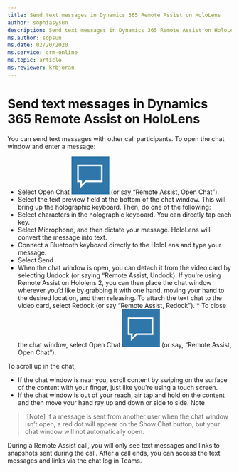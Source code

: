 ```yaml
---
title: Send text messages in Dynamics 365 Remote Assist on HoloLens
author: sophiasysun
description: Send text messages in Dynamics 365 Remote Assist on HoloLens and adjust text chat panel 
ms.author: sopsun
ms.date: 02/20/2020
ms.service: crm-online
ms.topic: article
ms.reviewer: krbjoran
---
```

# Send text messages in Dynamics 365 Remote Assist on HoloLens


You can send text messages with other call participants.
To open the chat window and enter a message:
*	Select Open Chat ![Text](media/RAHL_Text.png "Text") (or say “Remote Assist, Open Chat”).
*	Select the text preview field at the bottom of the chat window. This will bring up the holographic keyboard. Then, do one of the following:
  * Select characters in the holographic keyboard. You can directly tap each key.
  * Select Microphone, and then dictate your message. HoloLens will convert the message into text.
  * Connect a Bluetooth keyboard directly to the HoloLens and type your message.
  * Select Send 
* When the chat window is open, you can detach it from the video card by selecting Undock (or saying “Remote Assist, Undock). If you're using Remote Assist on Hololens 2, you can then place the chat window wherever you’d like by grabbing it with one hand, moving your hand to the desired location, and then releasing. To attach the text chat to the video card, select Redock  (or say “Remote Assist, Redock”).  * To close the chat window, select Open Chat ![Text](media/RAHL_Text.png "Text") (or say, “Remote Assist, Open Chat”).


To scroll up in the chat,  
*	If the chat window is near you, scroll content by swiping on the surface of the content with your finger, just like you're using a touch screen.
*	If the chat window is out of your reach, air tap and hold on the content and then move your hand ray up and down or side to side.
Note

> ![Note]
> If a message is sent from another user when the chat window isn’t open, a red dot will appear on the Show Chat button, but your chat window will not automatically open.


During a Remote Assist call, you will only see text messages and links to snapshots sent during the call. After a call ends, you can access the text messages and links via the chat log in Teams. 
